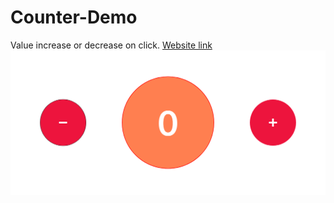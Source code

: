 # Counter-Demo
Value increase or decrease on click.
<a href="https://countervalue.netlify.com/">Website link</a>
<img src="ss/counter.PNG" alt="counter"/>
